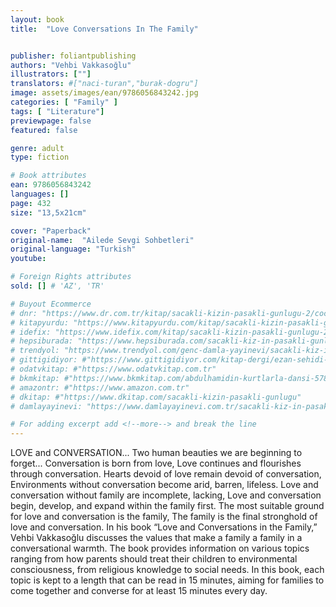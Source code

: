 ```yaml
---
layout: book
title:  "Love Conversations In The Family"


publisher: foliantpublishing
authors: "Vehbi Vakkasoğlu"
illustrators: [""]
translators: #["naci-turan","burak-dogru"]
image: assets/images/ean/9786056843242.jpg
categories: [ "Family" ]
tags: [ "Literature"]
previewpage: false
featured: false

genre: adult
type: fiction

# Book attributes
ean: 9786056843242
languages: []
page: 432   
size: "13,5x21cm"

cover: "Paperback"
original-name:  "Ailede Sevgi Sohbetleri"
original-language: "Turkish"
youtube:

# Foreign Rights attributes
sold: [] # 'AZ', 'TR'

# Buyout Ecommerce
# dnr: "https://www.dr.com.tr/kitap/sacakli-kizin-pasakli-gunlugu-2/cocuk-ve-genclik/genclik-10-yas/roman-oyku/urunno=0001893059001"
# kitapyurdu: "https://www.kitapyurdu.com/kitap/sacakli-kizin-pasakli-gunlugu-2-/560122.html&filter_name=Sa%C3%A7akl%C4%B1+K%C4%B1z%27%C4%B1n+Pasakl%C4%B1+G%C3%BCnl%C3%BC%C4%9F%C3%BC+2"
# idefix: "https://www.idefix.com/kitap/sacakli-kizin-pasakli-gunlugu-2/cocuk-ve-genclik/genclik-10-yas/roman-oyku/urunno=0001893059001"
# hepsiburada: "https://www.hepsiburada.com/sacakli-kiz-in-pasakli-gunlugu-2-damla-yayinevi-p-HBV000012ER86"
# trendyol: "https://www.trendyol.com/genc-damla-yayinevi/sacakli-kiz-in-pasakli-gunlugu-2-p-54825777"
# gittigidiyor: #"https://www.gittigidiyor.com/kitap-dergi/ezan-sehidi-adnan-menderes_pdp_732728793"
# odatvkitap: #"https://www.odatvkitap.com.tr"
# bkmkitap: #"https://www.bkmkitap.com/abdulhamidin-kurtlarla-dansi-578226"
# amazontr: #"https://www.amazon.com.tr"
# dkitap: #"https://www.dkitap.com/sacakli-kizin-pasakli-gunlugu"
# damlayayinevi: "https://www.damlayayinevi.com.tr/sacakli-kiz-in-pasakli-gunlugu-2-bu-iste-bi-terslik-var"

# For adding excerpt add <!--more--> and break the line
---
```

LOVE and CONVERSATION...
Two human beauties we are beginning to forget...
Conversation is born from love,
Love continues and flourishes through conversation.
Hearts devoid of love remain devoid of conversation,
Environments without conversation become arid,
barren, lifeless.
Love and conversation without family are incomplete, lacking,
Love and conversation begin, develop, and expand
within the family first.
The most suitable ground for love and conversation is the family,
The family is the final stronghold of love and conversation.
In his book “Love and Conversations in the Family,”
Vehbi Vakkasoğlu discusses the values that make
a family a family in a conversational warmth. The
book provides information on various topics ranging
from how parents should treat their children to environmental consciousness, from religious knowledge
to social needs.
In this book, each topic is kept to a length that can
be read in 15 minutes, aiming for families to come
together and converse for at least 15 minutes
every day.
<!--more--> 


